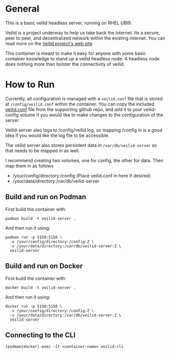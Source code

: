 # General
This is a basic veilid headless server, running on RHEL UBI9. 

Veilid is a project underway to help us take back the internet.  Its a secure, peer to peer, and decentralized network within the existing internet.  You can read more on the [Veilid project's web site](https://www.veilid.com). 

This container is meant to make it easy for anyone with some basic container knowledge to stand up a veilid headless node. A headless node does nothing more than bolster the connectivity of veilid. 

# How to Run

Currently, all configuration is managed with a `veilid.conf` file that is stored at `/config/veilid.conf` within the container. You can copy the included [veilid.conf](https://github.com/gangrif/veilid-server-ubi/blob/main/veilid.conf) file from the supporting github repo, and add it to your veilid-config volume if you would like to make changes to the configuration of the server.  

Veilid-server also logs to /config/veilid.log, so mapping /config in is a good idea if you would like the log file to be accessible.

The veilid server also stores persistent data in `/var/db/veilid-server` so that needs to be mapped in as well.

I recommend creating two volumes, one for config, the other for data.  Then map them in as follows
* /your/config/directory:/config (Place veilid.conf in here if desired)
* /your/data/directory:/var/db/veilid-server

## Build and run on Podman

First build the container with:

```podman build -t veilid-server .```


And then run it using:

```
podman run -p 5150:5150 \
  -v /your/config/directory:/config:Z \
  -v /your/data/directory:/var/db/veilid-server:Z \
  veilid-server
```

## Build and run on Docker

First build the container with:

```docker build -t veilid-server .```


And then run it using:

```
docker run -p 5150:5150 \
  -v /your/config/directory:/config:Z \
  -v /your/data/directory:/var/db/veilid-server:Z \
  veilid-server
```


## Connecting to the CLI
```[podman|docker] exec -it <container-name> veilid-cli```

